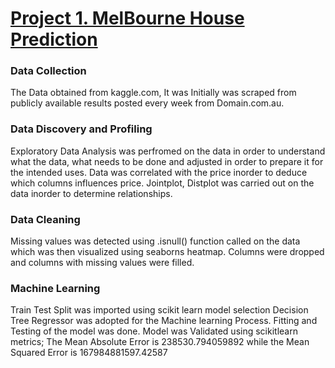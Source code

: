 # [Project 1. MelBourne House Prediction](https://github.com/Felixishabiyi/Data-Science-Projects/blob/main/MelBourne%20House%20Prediction%20Model.ipynb)
### Data Collection
The Data obtained from kaggle.com, It was Initially was scraped from publicly available results posted every week from Domain.com.au.
### Data Discovery and Profiling
Exploratory Data Analysis was perfromed on the data in order to understand what the data, what needs to be done and adjusted in order to prepare it for the intended uses.
Data was correlated with the price inorder to deduce which columns influences price.
Jointplot, Distplot was carried out on the data inorder to determine relationships.
### Data Cleaning
Missing values was detected using .isnull() function called on the data which was then visualized using seaborns heatmap.
Columns were dropped and columns with missing values were filled.
### Machine Learning
Train Test Split was imported using scikit learn model selection
Decision Tree Regressor was adopted for the Machine learning Process.
Fitting and Testing of the model was done.
Model was Validated using scikitlearn metrics;
The Mean Absolute Error is 238530.794059892 while the Mean Squared Error is 167984881597.42587
